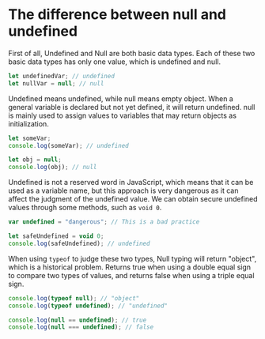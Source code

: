 # **The difference between null and undefined**

First of all, Undefined and Null are both basic data types. Each of these two basic data types has only one value, which is undefined and null.
```javascript
let undefinedVar; // undefined
let nullVar = null; // null
```
Undefined means undefined, while null means empty object. When a general variable is declared but not yet defined, it will return undefined. null is mainly used to assign values to variables that may return objects as initialization.
```javascript
let someVar;
console.log(someVar); // undefined

let obj = null;
console.log(obj); // null
```
Undefined is not a reserved word in JavaScript, which means that it can be used as a variable name, but this approach is very dangerous as it can affect the judgment of the undefined value. We can obtain secure undefined values through some methods, such as `void 0`.
```javascript
var undefined = "dangerous"; // This is a bad practice

let safeUndefined = void 0;
console.log(safeUndefined); // undefined
```
When using `typeof` to judge these two types, Null typing will return "object", which is a historical problem. Returns true when using a double equal sign to compare two types of values, and returns false when using a triple equal sign.
```javascript
console.log(typeof null); // "object"
console.log(typeof undefined); // "undefined"

console.log(null == undefined); // true
console.log(null === undefined); // false
```
